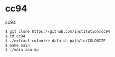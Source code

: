 cc94
====

cc94

```bash
$ git clone https://github.com/institution/cc94
$ cd cc94
$ ./extract-colonize-data.sh path/to/COLONIZE
$ make main
$ ./main aaa.mp
```
